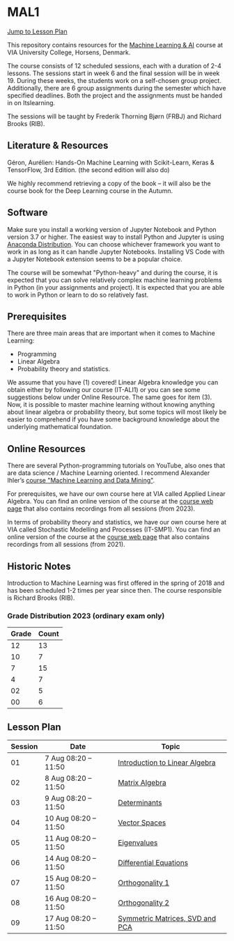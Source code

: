 # MAL1

[Jump to Lesson Plan](#lesson-plan)

This repository contains resources for the [Machine Learning & AI](https://en.via.dk/tmh-courses/introduction-to-machine-learning) course at VIA University College, Horsens, Denmark.

The course consists of 12 scheduled sessions, each with a duration of 2-4 lessons. The sessions start in week 6 and the final session will be in week 19. During these weeks, the students work on a self-chosen group project. Additionally, there are 6 group assignments during the semester which have specified deadlines. Both the project and the assignments must be handed in on Itslearning.

The sessions will be taught by Frederik Thorning Bjørn (FRBJ) and Richard Brooks (RIB).

## Literature & Resources

Géron, Aurélien: Hands-On Machine Learning with Scikit-Learn, Keras & TensorFlow, 3rd Edition. (the second edition will also do)

We highly recommend retrieving a copy of the book – it will also be the course book for the Deep Learning course in the Autumn.

## Software

Make sure you install a working version of Jupyter Notebook and Python version 3.7 or higher. The easiest way to install Python and Jupyter is using [Anaconda Distribution](https://www.anaconda.com/products/distribution). You can choose whichever framework you want to work in as long as it can handle Jupyter Notebooks. Installing VS Code with a Jupyter Notebook extension seems to be a popular choice.

The course will be somewhat "Python-heavy" and during the course, it is expected that you can solve relatively complex machine learning problems in Python (in your assignments and project). It is expected that you are able to work in Python or learn to do so relatively fast.

## Prerequisites

There are three main areas that are important when it comes to Machine Learning:

- Programming
- Linear Algebra
- Probability theory and statistics.

We assume that you have (1) covered! Linear Algebra knowledge you can obtain either by following our course (IT-ALI1) or you can see some suggestions below under Online Resource. The same goes for item (3). Now, it is possible to master machine learning without knowing anything about linear algebra or probability theory, but some topics will most likely be easier to comprehend if you have some background knowledge about the underlying mathematical foundation.

## Online Resources

There are several Python-programming tutorials on YouTube, also ones that are data science / Machine Learning oriented. I recommend Alexander Ihler’s [course "Machine Learning and Data Mining"](https://youtube.com/playlist?list=PLaXDtXvwY-oDvedS3f4HW0b4KxqpJ_imw).

For prerequisites, we have our own course here at VIA called Applied Linear Algebra. You can find an online version of the course at the [course web page](https://github.com/RBrooksDK/ALI1) that also contains recordings from all sessions (from 2023).

In terms of probability theory and statistics, we have our own course here at VIA called Stochastic Modelling and Processes (IT-SMP1). You can find an online version of the course at the [course web page](https://github.com/RBrooksDK/SMP1) that also contains recordings from all sessions (from 2021).

## Historic Notes

Introduction to Machine Learning was first offered in the spring of 2018 and has been scheduled 1-2 times per year since then. The course responsible is Richard Brooks (RIB).

### Grade Distribution 2023 (ordinary exam only)

<div align="center">

| Grade | Count |
|-------|-------|
| 12    | 13    |
| 10    | 7     |
| 7     | 15    |
| 4     | 7     |
| 02    | 5     |
| 00    | 6     |

</div>

## Lesson Plan

| Session | Date                | Topic                                                                                          |
|---------|---------------------|------------------------------------------------------------------------------------------------|
| 01      | 7 Aug 08:20 – 11:50 | [Introduction to Linear Algebra](https://github.com/RBrooksDK/ALI1/blob/main/01%20Introduction%20to%20Linear%20Algebra/README.md) |
| 02      | 8 Aug 08:20 – 11:50 | [Matrix Algebra](https://github.com/RBrooksDK/ALI1/blob/main/02%20Matrix%20Algebra/README.md) |
| 03      | 9 Aug 08:20 – 11:50 | [Determinants](https://github.com/RBrooksDK/ALI1/blob/main/03%20Determinants/README.md) |
| 04      | 10 Aug 08:20 – 11:50 | [Vector Spaces](https://github.com/RBrooksDK/ALI1/blob/main/04%20Vector%20Spaces/README.md) |
| 05      | 11 Aug 08:20 – 11:50 | [Eigenvalues](https://github.com/RBrooksDK/ALI1/blob/main/05%20Eigenvalues/README.md) |
| 06      | 14 Aug 08:20 – 11:50 | [Differential Equations](https://github.com/RBrooksDK/ALI1/blob/main/06%20Differential%20Equations/README.md) |
| 07      | 15 Aug 08:20 – 11:50 | [Orthogonality 1](https://github.com/RBrooksDK/ALI1/blob/main/07%20Orthogonality%20I/README.md) |
| 08      | 16 Aug 08:20 – 11:50 | [Orthogonality 2](https://github.com/RBrooksDK/ALI1/blob/main/08%20Orthogonality%20II/README.md) |
| 09      | 17 Aug 08:20 – 11:50 | [Symmetric Matrices, SVD and PCA](https://github.com/RBrooksDK/ALI1/blob/main/09%20Symmetric%20Matrices%2C%20SVD%2C%20and%20PCA/README.md) |

